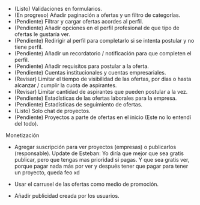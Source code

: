 - (Listo) Validaciones en formularios.
- (En progreso) Añadir paginación a ofertas y un filtro de categorías.
- (Pendiente) Filtrar y cargar ofertas acordes al perfil.
- (Pendiente) Añadir opciones en el perfil profesional de que tipo de ofertas le gustaría ver.
- (Pendiente) Redirigir al perfil para completarlo si se intenta postular y no tiene perfil.
- (Pendiente) Añadir un recordatorio / notificación para que completen el perfil.
- (Pendiente) Añadir requisitos para postular a la oferta.
- (Pendiente) Cuentas institucionales y cuentas empresariales.
- (Revisar) Limitar el tiempo de visibilidad de las ofertas, por dias o hasta alcanzar / cumplir la cuota de aspirantes.
- (Revisar) Limitar cantidad de aspirantes que pueden postular a la vez.
- (Pendiente) Estadísticas de las ofertas laborales para la empresa.
- (Pendiente) Estadísticas de seguimiento de ofertas.
- (Listo) Solo chat de proyectos.
- (Pendiente) Proyectos a parte de ofertas en el inicio (Este no lo entendí del todo).

Monetización

- Agregar suscripción para ver proyectos (empresas) o publicarlos (responsable). Update de Esteban: Yo diría que mejor que sea gratis publicar, pero que tengas mas prioridad si pagas. Y que sea gratis ver, porque pagar nada más por ver y después tener que pagar para tener un proyecto, queda feo xd

- Usar el carrusel de las ofertas como medio de promoción.
- Añadir publicidad creada por los usuarios.